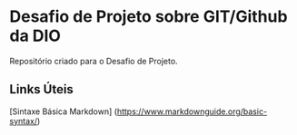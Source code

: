 # Desafio de Projeto sobre GIT/Github da DIO

Repositório criado para o Desafio de Projeto.



## Links Úteis

[Sintaxe Básica Markdown] (https://www.markdownguide.org/basic-syntax/)
